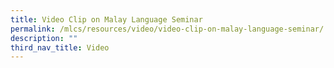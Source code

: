 ```yaml
---
title: Video Clip on Malay Language Seminar
permalink: /mlcs/resources/video/video-clip-on-malay-language-seminar/
description: ""
third_nav_title: Video
---
```

